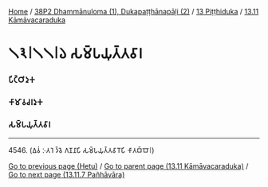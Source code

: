 
[Home](/) / [38P2 Dhammānuloma (1), Dukapaṭṭhānapāḷi (2)](../../../38P2.md) / [13 Piṭṭhiduka](../../13.md) / [13.11 Kāmāvacaraduka](../13.11.md)

# 𑁧𑁩𑁇𑁧𑁧𑁇𑁬 𑀲𑀫𑁆𑀧𑀬𑀼𑀢𑁆𑀢𑀯𑀸𑀭

### 𑀧𑀺𑀝𑁆𑀞𑀺𑀤𑀼𑀓

### 𑀓𑀸𑀫𑀸𑀯𑀘𑀭𑀤𑀼𑀓

### 𑀲𑀫𑁆𑀧𑀬𑀼𑀢𑁆𑀢𑀯𑀸𑀭

---

4546\. (𑀏𑀯𑀁 𑀇𑀢𑀭𑁂 𑀤𑁆𑀯𑁂 𑀕𑀡𑀦𑀸𑀧𑀺 𑀲𑀫𑁆𑀧𑀬𑀼𑀢𑁆𑀢𑀯𑀸𑀭𑁄𑀧𑀺 𑀓𑀸𑀢𑀩𑁆𑀩𑁄𑁇)



[Go to previous page (Hetu)](13.11.5/13.11.5.1--4/Hetu.md) / [Go to parent page (13.11 Kāmāvacaraduka)](../13.11.md) / [Go to next page (13.11.7 Pañhāvāra)](13.11.7.md)


